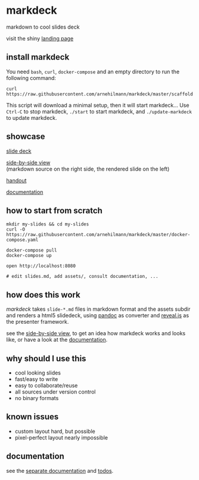 # markdeck

markdown to cool slides deck

visit the shiny [landing page](https://arnehilmann.github.io/markdeck/)


## install markdeck
You need `bash`, `curl`, `docker-compose` and an empty directory to run the following command:
```
curl https://raw.githubusercontent.com/arnehilmann/markdeck/master/scaffold|bash
```

This script will download a minimal setup, then it will start markdeck...
Use `Ctrl-C` to stop markdeck, `./start` to start markdeck, and `./update-markdeck` to update markdeck.


## showcase

[slide deck](https://arnehilmann.github.io/markdeck/showcase/)

[side-by-side view](https://arnehilmann.github.io/markdeck/showcase/explain.html)<br/>
(markdown source on the right side, the rendered slide on the left)

[handout](https://arnehilmann.github.io/markdeck/showcase/markdeck-example.pdf)

[documentation](https://arnehilmann.github.io/markdeck/docs/markdown-basics/explain.html)


## how to start from scratch

```
mkdir my-slides && cd my-slides
curl -O https://raw.githubusercontent.com/arnehilmann/markdeck/master/docker-compose.yaml
```

```
docker-compose pull
docker-compose up
```

```
open http://localhost:8080
```

```
# edit slides.md, add assets/, consult documentation, ...
```


## how does this work

*markdeck* takes ```slide-*.md``` files in markdown format
and the assets subdir
and renders a html5 slidedeck, using [pandoc](http://pandoc.org) as converter
and [reveal.js](http://lab.hakim.se/reveal-js/) as the presenter framework.

see the
[side-by-side view](https://arnehilmann.github.io/markdeck/showcase/explain.html),
to get an idea how markdeck works and looks like, or have a look
at the [documentation](DOCUMENTATION.md).


## why should I use this

* cool looking slides
* fast/easy to write
* easy to collaborate/reuse
* all sources under version control
* no binary formats


## known issues

* custom layout hard, but possible
* pixel-perfect layout nearly impossible


## documentation

see the [separate documentation](DOCUMENTATION.md) and [todos](TODOS.md).
